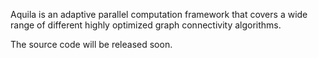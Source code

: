 Aquila is an adaptive parallel computation framework that covers a wide range of different highly optimized graph connectivity algorithms. 

The source code will be released soon.
